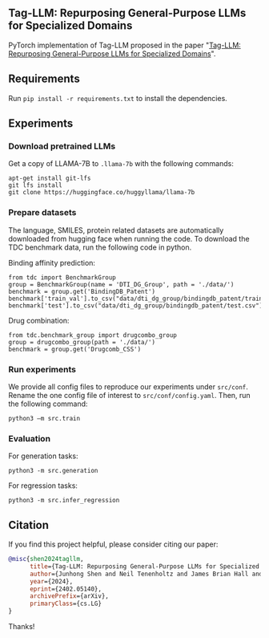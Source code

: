 ## Tag-LLM: Repurposing General-Purpose LLMs for Specialized Domains

PyTorch implementation of Tag-LLM proposed in the paper "[Tag-LLM: Repurposing General-Purpose LLMs for Specialized Domains](https://arxiv.org/abs/2402.05140)". 

## Requirements

Run `pip install -r requirements.txt` to install the dependencies.

## Experiments
### Download pretrained LLMs
Get a copy of LLAMA-7B to `.llama-7b` with the following commands:
```
apt-get install git-lfs 
git lfs install 
git clone https://huggingface.co/huggyllama/llama-7b
```
### Prepare datasets
The language, SMILES, protein related datasets are automatically downloaded from hugging face when running the code. To download the TDC benchmark data, run the following code in python.

Binding affinity prediction:
```
from tdc import BenchmarkGroup
group = BenchmarkGroup(name = 'DTI_DG_Group', path = './data/')
benchmark = group.get('BindingDB_Patent')
benchmark['train_val'].to_csv("data/dti_dg_group/bindingdb_patent/train_val.csv")
benchmark['test'].to_csv("data/dti_dg_group/bindingdb_patent/test.csv")
```

Drug combination: 
```
from tdc.benchmark_group import drugcombo_group
group = drugcombo_group(path = './data/')
benchmark = group.get('Drugcomb_CSS')
```
### Run experiments
We provide all config files to reproduce our experiments under `src/conf`. Rename the one config file of interest to `src/conf/config.yaml`. Then, run the following command:
```
python3 –m src.train 
```

### Evaluation
For generation tasks:
```
python3 -m src.generation
```
For regression tasks:
```
python3 -m src.infer_regression
```

## Citation
If you find this project helpful, please consider citing our paper:
```bibtex
@misc{shen2024tagllm,
      title={Tag-LLM: Repurposing General-Purpose LLMs for Specialized Domains}, 
      author={Junhong Shen and Neil Tenenholtz and James Brian Hall and David Alvarez-Melis and Nicolo Fusi},
      year={2024},
      eprint={2402.05140},
      archivePrefix={arXiv},
      primaryClass={cs.LG}
}

```
Thanks!

